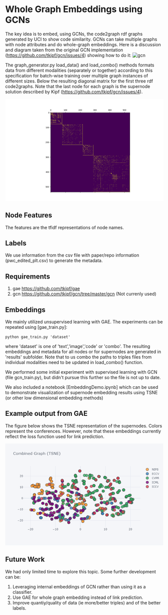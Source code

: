 # Whole Graph Embeddings using GCNs
The key idea is to embed, using GCNs, the code2graph rdf graphs generated by UCI to show code similarity. GCNs can take multiple graphs with node attributes and do whole-graph embeddings. Here is a discussion and diagram taken from the original GCN implementation (https://github.com/tkipf/gcn/issues/4) showing how to do it:
![gcn](https://user-images.githubusercontent.com/7347296/34198790-eb5bec96-e56b-11e7-90d5-157800e042de.png)

The graph_generator.py load_data() and load_combo() methods  formats data from different modalities (separately or together) 
according to this specification for batch-wise training over multiple graph instances of different sizes. 
Below the resulting diagonal matrix for the first three rdf code2graphs. 
Note that the last node for each graph is the supernode solution described by Kipf (https://github.com/tkipf/gcn/issues/4).

![diagonal matrix](./figures/diag_matrix_supernodes.png)

## Node Features
The features are the tfidf representations of node names.

## Labels
We use information from the csv file with paper/repo information (pwc_edited_plt.csv) to generate the metadata.

## Requirements
1. gae https://github.com/tkipf/gae
2. gcn https://github.com/tkipf/gcn/tree/master/gcn (Not currenly used)

## Embeddings

We mainly utilized unsupervised learning with GAE. The experiments can be repeated using [gae_train.py]:
```
python gae_train.py 'dataset'
```
where 'dataset' is one of 'text','image','code' or 'combo'. The resulting embeddings and metadata for all nodes or for supernodes are generated in 'results' subfolder.
Note that to us combo the paths to triples files from individual modalities need to be updated in load_combo() function.

We performed some initial experiment with supervised learning with GCN (file gcn_train.py), but didn't pursue this further so the file is not up to date.

We also included a notebook [EmbeddingDemo.ipynb] which can be used to demonstrate visualization of supernode embedding results using TSNE (or other low dimensional embedding methods)

## Example output from GAE
The figure below shows the TSNE representation of the supernodes. Colors represent the conferences.
 However, note that these embeddings currently reflect the loss function used for link prediction. 

![diagonal matrix](./figures/Combined-TSNE-Embed.png)


## Future Work
We had only limited time to explore this topic. Some further development can be:
1. Leveraging internal embeddings of GCN rather than using it as a classifier. 
2. Use GAE for whole graph embedding instead of link prediction.
3. Improve quantiy/quality of data (ie more/better triples) and of the better labels.

